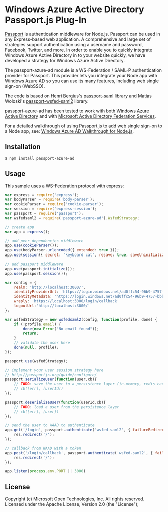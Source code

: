 # Windows Azure Active Directory Passport.js Plug-In

[Passport](http://passportjs.org/) is authentication middleware for Node.js. Passport can be used in any Express-based web application. A comprehensive and large set of strategies support authentication using a username and password, Facebook, Twitter, and more. In order to enable you to quickly integrate Windows Azure Active Directory in to your website quickly, we have developed a strategy for Windows Azure Active Directory.

The passport-azure-ad module is a WS-Federation / SAML-P authentication provider for Passport. This provider lets you integrate your Node app with Windows Azure AD so you can use its many features, including web single sign-on (WebSSO). 


The code is based on Henri Bergius's [passport-saml](https://github.com/bergie/passport-saml) library and Matias Woloski's [passport-wsfed-saml2](https://github.com/auth0/passport-wsfed-saml2) library.

passport-azure-ad has been tested to work with both [Windows Azure Active Directory](https://www.windowsazure.com/en-us/home/features/identity/) and with [Microsoft Active Directory Federation Services](http://en.wikipedia.org/wiki/Active_Directory_Federation_Services).

For a detailed walkthrough of using Passport.js to add web single sign-on to a Node app, see: [Windows Azure AD Walkthrough for Node.js](https://github.com/MSOpenTech/AzureAD-Node-Sample/wiki).

## Installation

```
$ npm install passport-azure-ad
```

## Usage

This sample uses a WS-Federation protocol with express:

```javascript
var express = require('express');
var bodyParser = require('body-parser');
var cookieParser = require('cookie-parser');
var session = require('express-session');
var passport = require('passport');
var wsfedsaml2 = require('passport-azure-ad').WsfedStrategy;

// create app
var app = express();

// add peer dependencies middleware
app.use(cookieParser());
app.use(bodyParser.urlencoded({ extended: true }));
app.use(session({ secret: 'keyboard cat', resave: true, saveUninitialized: false }));

// add passport middleware
app.use(passport.initialize());
app.use(passport.session());

var config = {
	realm: 'http://localhost:3000/',
	identityProviderUrl: 'https://login.windows.net/ad0ffc54-96b9-4757-bbb0-fcc293e2f4aa/wsfed',
	identityMetadata: 'https://login.windows.net/ad0ffc54-96b9-4757-bbb0-fcc293e2f4aa/federationmetadata/2007-06/federationmetadata.xml'
	wreply: 'https://localhost:3000/login/callback'
	logoutUrl:'http://localhost:3000/'
};

var wsfedStrategy = new wsfedsaml2(config, function(profile, done) {
    if (!profile.email) {
        done(new Error("No email found"));
        return;
    }
    // validate the user here
    done(null, profile);
});

passport.use(wsfedStrategy);

// implement your user session strategy here
// http://passportjs.org/guide/configure/
passport.serializeUser(function(user,cb){
	// TODO: save the user to a persistence layer (in-memory, redis cache, etc)
	// cb([err], [userId])
});

passport.deserializeUser(function(userId,cb){
	// TODO: load a user from the persistence layer
	// cb([err], [user])
});

// send the user to WAAD to authenticate	
app.get('/login', passport.authenticate('wsfed-saml2', { failureRedirect: '/', failureFlash: true }), function(req, res) {
    res.redirect('/');
});

// callback from WAAD with a token
app.post('/login/callback', passport.authenticate('wsfed-saml2', { failureRedirect: '/', failureFlash: true }), function(req, res) {
    res.redirect('/');
});

app.listen(process.env.PORT || 3000)
```

## License
Copyright (c) Microsoft Open Technologies, Inc.  All rights reserved. Licensed under the Apache License, Version 2.0 (the "License"); 
